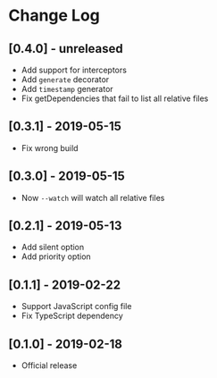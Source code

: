 # Change Log

## [0.4.0] - unreleased

- Add support for interceptors
- Add `generate` decorator
- Add `timestamp` generator
- Fix getDependencies that fail to list all relative files

## [0.3.1] - 2019-05-15

- Fix wrong build

## [0.3.0] - 2019-05-15

- Now `--watch` will watch all relative files

## [0.2.1] - 2019-05-13

- Add silent option
- Add priority option

## [0.1.1] - 2019-02-22

- Support JavaScript config file
- Fix TypeScript dependency

## [0.1.0] - 2019-02-18

- Official release
